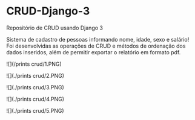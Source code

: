 # CRUD-Django-3
Repositório de CRUD usando Django 3


Sistema de cadastro de pessoas informando nome, idade, sexo e salário!
Foi desenvolvidas as operações de CRUD e métodos de ordenação dos dados inseridos, além de permitir exportar o relatório em formato pdf.


![](/prints crud/1.PNG)

![](./prints crud/2.PNG)

![](./prints crud/3.PNG)

![](./prints crud/4.PNG)

![](./prints crud/5.PNG)
